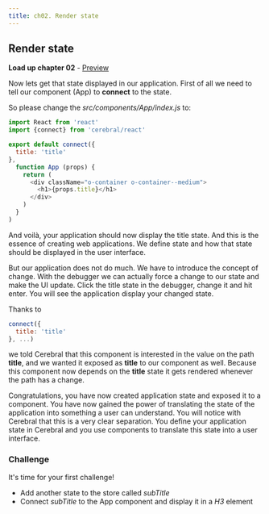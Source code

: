 ```yaml
---
title: ch02. Render state
---
```


## Render state

**Load up chapter 02** - [Preview](02)

Now lets get that state displayed in our application.
First of all we need to tell our component (App) to **connect** to the state.

So please change the *src/components/App/index.js* to:

```js
import React from 'react'
import {connect} from 'cerebral/react'

export default connect({
  title: 'title'
},
  function App (props) {
    return (
      <div className="o-container o-container--medium">
        <h1>{props.title}</h1>
      </div>
    )
  }
)
```

And voilà, your application should now display the title state. And this is the essence of creating web applications. We define state and how that state should be displayed in the user interface.

But our application does not do much. We have to introduce the concept of change. With the debugger we can actually force a change to our state and make the UI update. Click the title state in the debugger, change it and hit enter. You will see the application display your changed state.

Thanks to
```js
connect({
  title: 'title'
}, ...)
```
we told Cerebral that this component is interested in the value on the path **title**, and we wanted it exposed as **title** to our component as well. Because this component now depends on the **title** state it gets rendered whenever the path has a change.

Congratulations, you have now created application state and exposed it to a component. You have now gained the power of translating the state of the application into something a user can understand. You will notice with Cerebral that this is a very clear separation. You define your application state in Cerebral and you use components to translate this state into a user interface.

### Challenge

It's time for your first challenge!

- Add another state to the store called *subTitle*
- Connect *subTitle* to the App component and display it in a *H3* element
